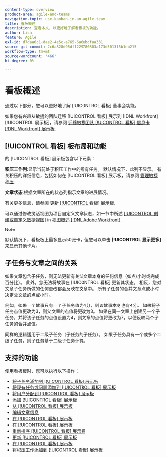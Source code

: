 ```yaml
---
content-type: overview
product-area: agile-and-teams
navigation-topic: use-kanban-in-an-agile-team
title: 看板概述
description: 查看本文，以更好地了解看板板的功能。
author: Lisa
feature: Agile
exl-id: d7daa6c1-dae2-4e5c-a765-6a6ebdfaa331
source-git-commit: 2c6a828d95df1229780803a173d5013f5b1eb215
workflow-type: tm+mt
source-wordcount: '466'
ht-degree: 0%

---
```


# 看板概述

通过以下部分，您可以更好地了解 [!UICONTROL 看板] 董事会功能。

如果您有兴趣从敏捷的团队迁移 [!UICONTROL 看板] 展示到 [!DNL Workfront] [!UICONTROL 展示板]，请参阅 [迁移敏捷团队 [!UICONTROL 看板] 信息卡 [!DNL Workfront] 展示板](/help/quicksilver/agile/use-boards-agile-planning-tools/migrate-kanban-cards-to-boards.md).

## [!UICONTROL 看板] 板布局和功能

的 [!UICONTROL 看板] 展示板包含以下元素：

**积压工作列**:显示当前处于积压工作中的所有任务。 默认情况下，此列不显示。 有关积压的详细信息，包括如何在 [!UICONTROL 看板] 展示板，请参阅 [管理敏捷积压](../../agile/work-in-an-agile-environment/manage-the-agile-backlog.md).

**文章状态**:根据文章所在的状态列指示文章的进展情况。

有关更多信息，请参阅 [更新 [!UICONTROL 看板] 展示板](../../agile/use-kanban-in-an-agile-team/update-the-status-of-stories.md).

可以通过修改灵活视图为项目自定义文章状态，如一节中所述 [[!UICONTROL 创建或自定义敏捷视图]](../../reports-and-dashboards/reports/reporting-elements/views-overview.md#customizing-an-agile-view) in [视图概述 [!DNL Adobe Workfront]](../../reports-and-dashboards/reports/reporting-elements/views-overview.md).

>[!NOTE]
>
>默认情况下，看板板上最多显示50张卡，但您可以单击 **[!UICONTROL 显示更多]** 来显示其他卡片。

## 子任务与文章之间的关系

如果文章包含子任务，则无法更新有关父文章本身的任何信息（如点/小时或完成百分比）。 此外，您无法将故事在 [!UICONTROL 看板] 更新其状态。 相反，您对文章子任务所做的任何更改都会反映在文章中。 所有子任务的合并文章点或小时决定父文章的点或小时。

例如，如果一个故事只有一个子任务值为4分，则该故事本身也有4分。 如果将子任务点值更改为3，则父文章的点值将更改为3。 如果在同一文章上创建另一个子任务，并将该子任务的点值设置为4，则文章的点值将更改为7，以便反映两个子任务的合并点值。

同样的逻辑适用于二级子任务（子任务的子任务）。 如果子任务具有一个或多个二级子任务，则子任务基于二级子任务计算。

## 支持的功能

使用看板板时，您可以执行以下操作：

* [将子任务添加到 [!UICONTROL 看板] 展示板](../../agile/use-kanban-in-an-agile-team/add-a-subtask-to-an-existing-story.md)
* [将现有任务或问题添加到 [!UICONTROL 看板] 展示板](../../agile/use-kanban-in-an-agile-team/add-existing-tasks-or-issues-to-the-kanban-board.md)
* [将用户分配到 [!UICONTROL 看板] 展示板](../../agile/use-kanban-in-an-agile-team/assign-users-to-a-story.md)
* [添加 [!UICONTROL 看板] 展示板](../../agile/use-kanban-in-an-agile-team/add-story-from-kanban-board.md)
* [从 [!UICONTROL 看板] 展示板](../../agile/use-kanban-in-an-agile-team/delete-story-from-kanban-board.md)
* [编辑文章信息](../../agile/use-kanban-in-an-agile-team/edit-story-information.md)
* [在 [!UICONTROL 看板] 展示板](../../agile/use-kanban-in-an-agile-team/filter-by-user.md)
* [在 [!UICONTROL 看板] 展示板](../../agile/use-kanban-in-an-agile-team/work-in-progress-limit-on-the-kanban-board.md)
* [重新排序 [!UICONTROL 看板] 展示板](../../agile/use-kanban-in-an-agile-team/reorder-stories-on-the-kanban-board.md)
* [更新 [!UICONTROL 看板] 展示板](../../agile/use-kanban-in-an-agile-team/update-the-status-of-stories.md)
* [在 [!UICONTROL 看板] 展示板](../../agile/use-kanban-in-an-agile-team/use-flags-on-stories.md)
* [将积压工作添加到 [!UICONTROL 看板] 展示板](../../agile/use-kanban-in-an-agile-team/view-the-backlog-on-the-kanban-board.md)
